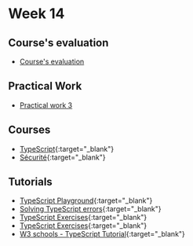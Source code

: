 # Week 14

## Course's evaluation

- [Course's evaluation](../../reference/about-evaluation-2023.md)

## Practical Work

 - [Practical work 3](../../practical-works/practical-work-3/)

## Courses

- [TypeScript](https://web-classroom.github.io/slides/13-typescript.html#/){:target="_blank"}
- [Sécurité](https://web-classroom.github.io/slides/9-security.html#/){:target="_blank"}

## Tutorials

- [TypeScript Playground](https://www.typescriptlang.org/play){:target="_blank"}
- [Solving TypeScript errors](https://www.totaltypescript.com/tutorials/solving-typescript-errors/errors/fixing-x-is-not-assignable-to-y/exercise){:target="_blank"}
- [TypeScript Exercises](https://typescript-exercises.github.io/#exercise=1&file=%2Findex.ts){:target="_blank"}
- [TypeScript Exercises](https://typescript-exercises.github.io/#exercise=4&file=%2Findex.ts){:target="_blank"}
- [W3 schools - TypeScript Tutorial](https://www.w3schools.com/typescript/exercise.php?filename=exercise_simple_types2){:target="_blank"}

<!-- ## How-to Guides

TODO -->


<!-- ## Quiz

TODO -->
